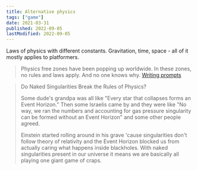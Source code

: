 ```yaml
---
title: Alternative physics
tags: ["game"]
date: 2021-03-31
published: 2022-09-05
lastModified: 2022-09-05
---
```


Laws of physics with different constants. Gravitation, time, space - all of it mostly applies to platformers.

> Physics free zones have been popping up worldwide. In these zones, no rules and laws apply. And no one knows why.
> [Writing prompts](https://www.reddit.com/r/WritingPrompts/comments/njcqex/wp_physics_free_zones_have_been_popping_up/)

> Do Naked Singularities Break the Rules of Physics?
>
> Some dude's grandpa was all like "Every star that collapses forms an Event Horizon." Then some Israelis came by and they were like "No way, we ran the numbers and accounting for gas pressure singularity can be formed without an Event Horizon" and some other people agreed.
>
> Einstein started rolling around in his grave 'cause singularities don't follow theory of relativity and the Event Horizon blocked us from actually caring what happens inside blackholes. With naked singularities present in our universe it means we are basically all playing one giant game of craps.